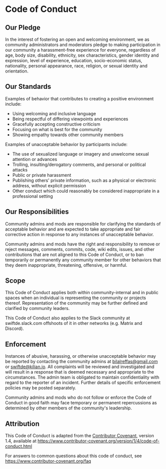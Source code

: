 # Code of Conduct

## Our Pledge

In the interest of fostering an open and welcoming environment, we as
community administrators and moderators pledge to making participation in our
community a harassment-free experience for everyone, regardless of age, body
size, disability, ethnicity, sex characteristics, gender identity and expression,
level of experience, education, socio-economic status, nationality, personal
appearance, race, religion, or sexual identity and orientation.

## Our Standards

Examples of behavior that contributes to creating a positive environment
include:

* Using welcoming and inclusive language
* Being respectful of differing viewpoints and experiences
* Gracefully accepting constructive criticism
* Focusing on what is best for the community
* Showing empathy towards other community members

Examples of unacceptable behavior by participants include:

* The use of sexualized language or imagery and unwelcome sexual attention or
 advances
* Trolling, insulting/derogatory comments, and personal or political attacks
* Public or private harassment
* Publishing others' private information, such as a physical or electronic
 address, without explicit permission
* Other conduct which could reasonably be considered inappropriate in a
 professional setting

## Our Responsibilities

Community admins and mods are responsible for clarifying the standards of 
acceptable behavior and are expected to take appropriate and fair corrective 
action in response to any instances of unacceptable behavior.

Community admins and mods have the right and responsibility to remove or
reject messages, comments, commits, code, wiki edits, issues, and other contributions
that are not aligned to this Code of Conduct, or to ban temporarily or
permanently any community member for other behaviors that they deem inappropriate,
threatening, offensive, or harmful.

## Scope

This Code of Conduct applies both within community-internal and in public spaces
when an individual is representing the community or projects thereof. Representation of the community may be further defined and clarified by community leaders.

This Code of Conduct also applies to the Slack community at swiftde.slack.com offshoots of it in other networks (e.g. Matrix and Discord).

## Enforcement

Instances of abusive, harassing, or otherwise unacceptable behavior may be
reported by contacting the community admins at bilalreffas@gmail.com or 
swiftde@kilian.io. All complaints will be reviewed and investigated and will 
result in a response that is deemed necessary and appropriate to the circumstances. 
The admin team is obligated to maintain confidentiality with regard to the reporter 
of an incident. Further details of specific enforcement policies may be posted 
separately.

Community admins and mods who do not follow or enforce the Code of Conduct in good
faith may face temporary or permanent repercussions as determined by other
members of the community's leadership.

## Attribution

This Code of Conduct is adapted from the [Contributor Covenant][homepage], version 1.4,
available at https://www.contributor-covenant.org/version/1/4/code-of-conduct.html

[homepage]: https://www.contributor-covenant.org

For answers to common questions about this code of conduct, see
https://www.contributor-covenant.org/faq
